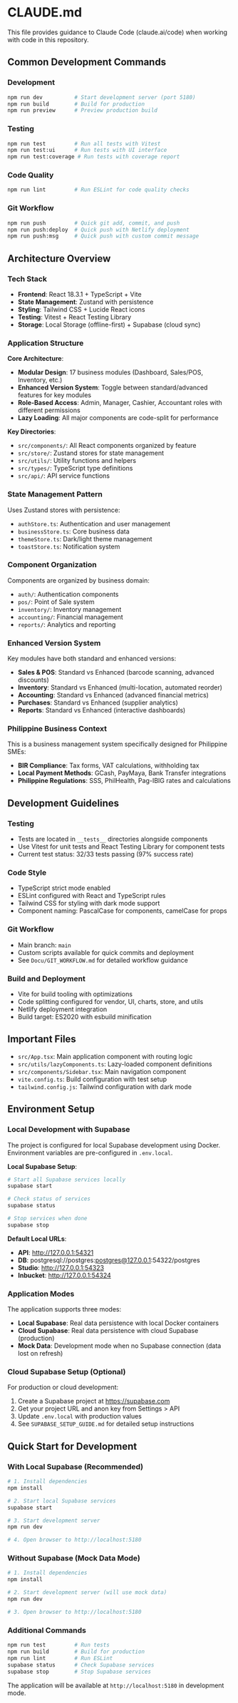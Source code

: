 # CLAUDE.md

This file provides guidance to Claude Code (claude.ai/code) when working with code in this repository.

## Common Development Commands

### Development
```bash
npm run dev          # Start development server (port 5180)
npm run build        # Build for production
npm run preview      # Preview production build
```

### Testing
```bash
npm run test         # Run all tests with Vitest
npm run test:ui      # Run tests with UI interface
npm run test:coverage # Run tests with coverage report
```

### Code Quality
```bash
npm run lint         # Run ESLint for code quality checks
```

### Git Workflow
```bash
npm run push         # Quick git add, commit, and push
npm run push:deploy  # Quick push with Netlify deployment
npm run push:msg     # Quick push with custom commit message
```

## Architecture Overview

### Tech Stack
- **Frontend**: React 18.3.1 + TypeScript + Vite
- **State Management**: Zustand with persistence
- **Styling**: Tailwind CSS + Lucide React icons
- **Testing**: Vitest + React Testing Library
- **Storage**: Local Storage (offline-first) + Supabase (cloud sync)

### Application Structure

**Core Architecture**:
- **Modular Design**: 17 business modules (Dashboard, Sales/POS, Inventory, etc.)
- **Enhanced Version System**: Toggle between standard/advanced features for key modules
- **Role-Based Access**: Admin, Manager, Cashier, Accountant roles with different permissions
- **Lazy Loading**: All major components are code-split for performance

**Key Directories**:
- `src/components/`: All React components organized by feature
- `src/store/`: Zustand stores for state management
- `src/utils/`: Utility functions and helpers
- `src/types/`: TypeScript type definitions
- `src/api/`: API service functions

### State Management Pattern
Uses Zustand stores with persistence:
- `authStore.ts`: Authentication and user management
- `businessStore.ts`: Core business data
- `themeStore.ts`: Dark/light theme management
- `toastStore.ts`: Notification system

### Component Organization
Components are organized by business domain:
- `auth/`: Authentication components
- `pos/`: Point of Sale system
- `inventory/`: Inventory management
- `accounting/`: Financial management
- `reports/`: Analytics and reporting

### Enhanced Version System
Key modules have both standard and enhanced versions:
- **Sales & POS**: Standard vs Enhanced (barcode scanning, advanced discounts)
- **Inventory**: Standard vs Enhanced (multi-location, automated reorder)
- **Accounting**: Standard vs Enhanced (advanced financial metrics)
- **Purchases**: Standard vs Enhanced (supplier analytics)
- **Reports**: Standard vs Enhanced (interactive dashboards)

### Philippine Business Context
This is a business management system specifically designed for Philippine SMEs:
- **BIR Compliance**: Tax forms, VAT calculations, withholding tax
- **Local Payment Methods**: GCash, PayMaya, Bank Transfer integrations
- **Philippine Regulations**: SSS, PhilHealth, Pag-IBIG rates and calculations

## Development Guidelines

### Testing
- Tests are located in `__tests__` directories alongside components
- Use Vitest for unit tests and React Testing Library for component tests
- Current test status: 32/33 tests passing (97% success rate)

### Code Style
- TypeScript strict mode enabled
- ESLint configured with React and TypeScript rules
- Tailwind CSS for styling with dark mode support
- Component naming: PascalCase for components, camelCase for props

### Git Workflow
- Main branch: `main`
- Custom scripts available for quick commits and deployment
- See `Docu/GIT_WORKFLOW.md` for detailed workflow guidance

### Build and Deployment
- Vite for build tooling with optimizations
- Code splitting configured for vendor, UI, charts, store, and utils
- Netlify deployment integration
- Build target: ES2020 with esbuild minification

## Important Files

- `src/App.tsx`: Main application component with routing logic
- `src/utils/lazyComponents.ts`: Lazy-loaded component definitions
- `src/components/Sidebar.tsx`: Main navigation component
- `vite.config.ts`: Build configuration with test setup
- `tailwind.config.js`: Tailwind configuration with dark mode

## Environment Setup

### Local Development with Supabase
The project is configured for local Supabase development using Docker. Environment variables are pre-configured in `.env.local`.

**Local Supabase Setup**:
```bash
# Start all Supabase services locally
supabase start

# Check status of services
supabase status

# Stop services when done
supabase stop
```

**Default Local URLs**:
- **API**: http://127.0.0.1:54321
- **DB**: postgresql://postgres:postgres@127.0.0.1:54322/postgres
- **Studio**: http://127.0.0.1:54323
- **Inbucket**: http://127.0.0.1:54324

### Application Modes
The application supports three modes:
- **Local Supabase**: Real data persistence with local Docker containers
- **Cloud Supabase**: Real data persistence with cloud Supabase (production)
- **Mock Data**: Development mode when no Supabase connection (data lost on refresh)

### Cloud Supabase Setup (Optional)
For production or cloud development:
1. Create a Supabase project at https://supabase.com
2. Get your project URL and anon key from Settings > API
3. Update `.env.local` with production values
4. See `SUPABASE_SETUP_GUIDE.md` for detailed setup instructions

## Quick Start for Development

### With Local Supabase (Recommended)
```bash
# 1. Install dependencies
npm install

# 2. Start local Supabase services
supabase start

# 3. Start development server
npm run dev

# 4. Open browser to http://localhost:5180
```

### Without Supabase (Mock Data Mode)
```bash
# 1. Install dependencies
npm install

# 2. Start development server (will use mock data)
npm run dev

# 3. Open browser to http://localhost:5180
```

### Additional Commands
```bash
npm run test         # Run tests
npm run build        # Build for production
npm run lint         # Run ESLint
supabase status      # Check Supabase services
supabase stop        # Stop Supabase services
```

The application will be available at `http://localhost:5180` in development mode.
